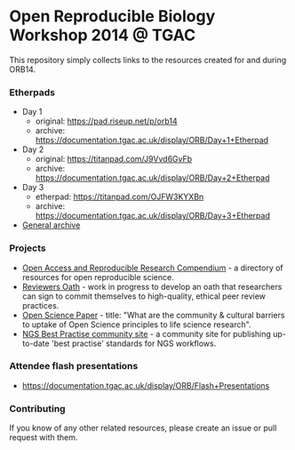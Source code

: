Open Reproducible Biology Workshop 2014 @ TGAC
=====

This repository simply collects links to the resources created for and during ORB14.

### Etherpads
- Day 1
  - original: https://pad.riseup.net/p/orb14
  - archive: https://documentation.tgac.ac.uk/display/ORB/Day+1+Etherpad
- Day 2
  - original: https://titanpad.com/J9Vvd6GvFb
  - archive: https://documentation.tgac.ac.uk/display/ORB/Day+2+Etherpad
- Day 3
  - etherpad: https://titanpad.com/OJFW3KYXBn
  - archive: https://documentation.tgac.ac.uk/display/ORB/Day+3+Etherpad
- [General archive](https://documentation.tgac.ac.uk/display/ORB/AllBio+Open+Science+and+Reproducibility)


### Projects

- [Open Access and Reproducible Research Compendium](http://camillescott.github.io/oarr-compendium/html/) - a directory of resources for open reproducible science.
- [Reviewers Oath](https://docs.google.com/document/d/1v_ApRnuu5_sWolop6y0nAbLudMX0ge2m_xXCj0dmD9A/edit) - work in progress to develop an oath that researchers can sign to commit themselves to high-quality, ethical peer review practices.
- [Open Science Paper](https://docs.google.com/document/d/1RBYTEWSQZm4Md4LenE1htvTHsqo-j_dCduaqi_Q-pvo/edit) - title: "What are the community & cultural barriers to uptake of Open Science principles to life science research".
- [NGS Best Practise community site](http://blahah.net/orb14_bestpractice/) - a community site for publishing up-to-date 'best practise' standards for NGS workflows.

### Attendee flash presentations

- https://documentation.tgac.ac.uk/display/ORB/Flash+Presentations


### Contributing

If you know of any other related resources, please create an issue or pull request with them.

